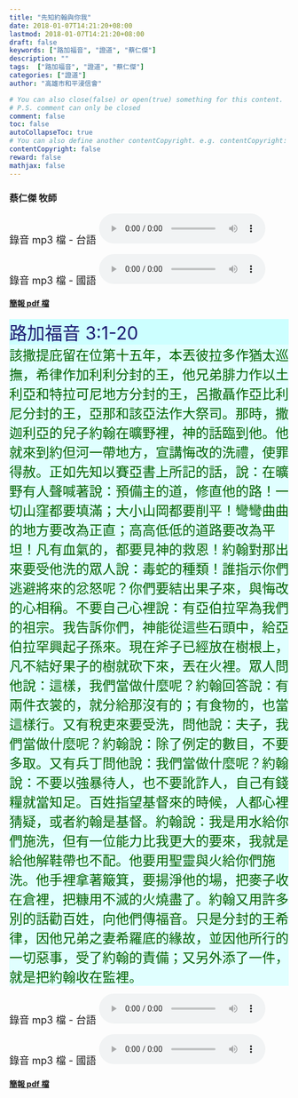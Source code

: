 ```yaml
---
title: "先知約翰與你我"
date: 2018-01-07T14:21:20+08:00
lastmod: 2018-01-07T14:21:20+08:00
draft: false
keywords: ["路加福音", "證道", "蔡仁傑"]
description: ""
tags:  ["路加福音", "證道", "蔡仁傑"]
categories: ["證道"]
author: "高雄市和平浸信會"

# You can also close(false) or open(true) something for this content.
# P.S. comment can only be closed
comment: false
toc: false
autoCollapseToc: true
# You can also define another contentCopyright. e.g. contentCopyright: "This is another copyright."
contentCopyright: false
reward: false
mathjax: false
---
```


### 蔡仁傑 牧師

<font size="4">錄音 mp3 檔 - 台語 </font>
<audio controls src="https://hbc.nctu.me/mp3-s/s20180107t.mp3"></audio>

<font size="4">錄音 mp3 檔 - 國語 </font>
<audio controls src="https://hbc.nctu.me/mp3-s/s20180107c.mp3"></audio>

#### [簡報 pdf 檔](/pdf-s/s20180107.pdf "先知約翰與你我")

<div style="background-color:#CCFFFF"><font size="6", color="#191970">
路加福音 3:1-20
</font>
</div>

<div style="background-color:#E0FFFF"><font size="5", color="#006400">
該撒提庇留在位第十五年，本丟彼拉多作猶太巡撫，希律作加利利分封的王，他兄弟腓力作以土利亞和特拉可尼地方分封的王，呂撒聶作亞比利尼分封的王，亞那和該亞法作大祭司。那時，撒迦利亞的兒子約翰在曠野裡，神的話臨到他。他就來到約但河一帶地方，宣講悔改的洗禮，使罪得赦。正如先知以賽亞書上所記的話，說：在曠野有人聲喊著說：預備主的道，修直他的路！一切山窪都要填滿；大小山岡都要削平！彎彎曲曲的地方要改為正直；高高低低的道路要改為平坦！凡有血氣的，都要見神的救恩！約翰對那出來要受他洗的眾人說：毒蛇的種類！誰指示你們逃避將來的忿怒呢？你們要結出果子來，與悔改的心相稱。不要自己心裡說：有亞伯拉罕為我們的祖宗。我告訴你們，神能從這些石頭中，給亞伯拉罕興起子孫來。現在斧子已經放在樹根上，凡不結好果子的樹就砍下來，丟在火裡。眾人問他說：這樣，我們當做什麼呢？約翰回答說：有兩件衣裳的，就分給那沒有的；有食物的，也當這樣行。又有稅吏來要受洗，問他說：夫子，我們當做什麼呢？約翰說：除了例定的數目，不要多取。又有兵丁問他說：我們當做什麼呢？約翰說：不要以強暴待人，也不要訛詐人，自己有錢糧就當知足。百姓指望基督來的時候，人都心裡猜疑，或者約翰是基督。約翰說：我是用水給你們施洗，但有一位能力比我更大的要來，我就是給他解鞋帶也不配。他要用聖靈與火給你們施洗。他手裡拿著簸箕，要揚淨他的場，把麥子收在倉裡，把糠用不滅的火燒盡了。約翰又用許多別的話勸百姓，向他們傳福音。只是分封的王希律，因他兄弟之妻希羅底的緣故，並因他所行的一切惡事，受了約翰的責備；又另外添了一件，就是把約翰收在監裡。
</font>
</div>

<font size="4">錄音 mp3 檔 - 台語 </font>
<audio controls src="https://hbc.nctu.me/mp3-s/s20180107t.mp3"></audio>

<font size="4">錄音 mp3 檔 - 國語 </font>
<audio controls src="https://hbc.nctu.me/mp3-s/s20180107c.mp3"></audio>

#### [簡報 pdf 檔](/pdf-s/s20180107.pdf "先知約翰與你我")